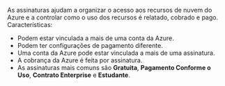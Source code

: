 As assinaturas ajudam a organizar o acesso aos recursos de nuvem do Azure e a controlar como o uso dos recursos é relatado, cobrado e pago. Características:

- Podem estar vinculada a mais de uma conta da Azure.
- Podem ter configurações de pagamento diferente.
- Uma conta da Azure pode estar vinculada a mais de uma assinatura.
- A cobrança da Azure é feita por assinatura.
- As assinaturas mais comuns são **Gratuita**, **Pagamento Conforme o Uso**, **Contrato Enterprise** e **Estudante**.